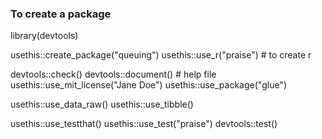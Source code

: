 ### To create a package

library(devtools)

usethis::create_package("queuing")
usethis::use_r("praise") # to create r

devtools::check()
devtools::document() # help file
usethis::use_mit_license("Jane Doe")
usethis::use_package("glue")


usethis::use_data_raw()
usethis::use_tibble()

usethis::use_testthat()
usethis::use_test("praise")
devtools::test()


